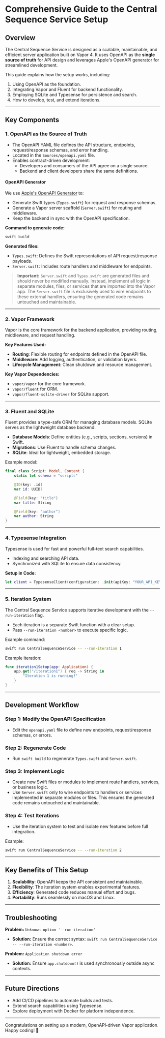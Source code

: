 # Comprehensive Guide to the Central Sequence Service Setup

## Overview
The Central Sequence Service is designed as a scalable, maintainable, and efficient server application built on Vapor 4. It uses OpenAPI as the **single source of truth** for API design and leverages Apple's OpenAPI generator for streamlined development.

This guide explains how the setup works, including:
1. Using OpenAPI as the foundation.
2. Integrating Vapor and Fluent for backend functionality.
3. Employing SQLite and Typesense for persistence and search.
4. How to develop, test, and extend iterations.

---

## Key Components

### 1. **OpenAPI as the Source of Truth**
- The OpenAPI YAML file defines the API structure, endpoints, request/response schemas, and error handling.
- Located in the `Sources/openapi.yaml` file.
- Enables contract-driven development:
  - Developers and consumers of the API agree on a single source.
  - Backend and client developers share the same definitions.

#### OpenAPI Generator
We use [Apple's OpenAPI Generator](https://github.com/apple/swift-openapi-generator) to:
- Generate Swift types (`Types.swift`) for request and response schemas.
- Generate a Vapor server scaffold (`Server.swift`) for routing and middleware.
- Keep the backend in sync with the OpenAPI specification.

**Command to generate code:**
```bash
swift build
```

**Generated files:**
- `Types.swift`: Defines the Swift representations of API request/response payloads.
- `Server.swift`: Includes route handlers and middleware for endpoints.

> **Important:** `Server.swift` and `Types.swift` are generated files and should never be modified manually. Instead, implement all logic in separate modules, files, or services that are imported into the Vapor app. The `Server.swift` file is exclusively used to wire endpoints to these external handlers, ensuring the generated code remains untouched and maintainable.

---

### 2. **Vapor Framework**
Vapor is the core framework for the backend application, providing routing, middleware, and request handling.

**Key Features Used:**
- **Routing**: Flexible routing for endpoints defined in the OpenAPI file.
- **Middleware**: Add logging, authentication, or validation layers.
- **Lifecycle Management**: Clean shutdown and resource management.

**Key Vapor Dependencies:**
- `vapor/vapor` for the core framework.
- `vapor/fluent` for ORM.
- `vapor/fluent-sqlite-driver` for SQLite support.

---

### 3. **Fluent and SQLite**
Fluent provides a type-safe ORM for managing database models. SQLite serves as the lightweight database backend.

- **Database Models**: Define entities (e.g., scripts, sections, versions) in Swift.
- **Migrations**: Use Fluent to handle schema changes.
- **SQLite**: Ideal for lightweight, embedded storage.

Example model:
```swift
final class Script: Model, Content {
    static let schema = "scripts"

    @ID(key: .id)
    var id: UUID?

    @Field(key: "title")
    var title: String

    @Field(key: "author")
    var author: String
}
```

---

### 4. **Typesense Integration**
Typesense is used for fast and powerful full-text search capabilities.
- Indexing and searching API data.
- Synchronized with SQLite to ensure data consistency.

**Setup in Code:**
```swift
let client = TypesenseClient(configuration: .init(apiKey: "YOUR_API_KEY"))
```

---

### 5. **Iteration System**
The Central Sequence Service supports iterative development with the `--run-iteration` flag.

- Each iteration is a separate Swift function with a clear setup.
- Pass `--run-iteration <number>` to execute specific logic.

Example command:
```bash
swift run CentralSequenceService -- --run-iteration 1
```

Example iteration:
```swift
func iteration1Setup(app: Application) {
    app.get("/iteration1") { req -> String in
        "Iteration 1 is running!"
    }
}
```

---

## Development Workflow

### Step 1: Modify the OpenAPI Specification
- Edit the `openapi.yaml` file to define new endpoints, request/response schemas, or errors.

### Step 2: Regenerate Code
- Run `swift build` to regenerate `Types.swift` and `Server.swift`.

### Step 3: Implement Logic
- Create new Swift files or modules to implement route handlers, services, or business logic.
- Use `Server.swift` only to wire endpoints to handlers or services implemented in separate modules or files. This ensures the generated code remains untouched and maintainable.

### Step 4: Test Iterations
- Use the iteration system to test and isolate new features before full integration.

Example:
```bash
swift run CentralSequenceService -- --run-iteration 2
```

---

## Key Benefits of This Setup
1. **Scalability**: OpenAPI keeps the API consistent and maintainable.
2. **Flexibility**: The iteration system enables experimental features.
3. **Efficiency**: Generated code reduces manual effort and bugs.
4. **Portability**: Runs seamlessly on macOS and Linux.

---

## Troubleshooting

**Problem:** `Unknown option '--run-iteration'`
- **Solution:** Ensure the correct syntax: `swift run CentralSequenceService -- --run-iteration <number>`.

**Problem:** `Application shutdown error`
- **Solution:** Ensure `app.shutdown()` is used synchronously outside async contexts.

---

## Future Directions
- Add CI/CD pipelines to automate builds and tests.
- Extend search capabilities using Typesense.
- Explore deployment with Docker for platform independence.

---

Congratulations on setting up a modern, OpenAPI-driven Vapor application. Happy coding! 🎉
